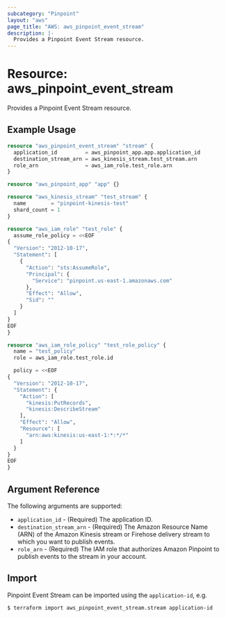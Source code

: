 ```yaml
---
subcategory: "Pinpoint"
layout: "aws"
page_title: "AWS: aws_pinpoint_event_stream"
description: |-
  Provides a Pinpoint Event Stream resource.
---
```


# Resource: aws_pinpoint_event_stream

Provides a Pinpoint Event Stream resource.

## Example Usage

```terraform
resource "aws_pinpoint_event_stream" "stream" {
  application_id         = aws_pinpoint_app.app.application_id
  destination_stream_arn = aws_kinesis_stream.test_stream.arn
  role_arn               = aws_iam_role.test_role.arn
}

resource "aws_pinpoint_app" "app" {}

resource "aws_kinesis_stream" "test_stream" {
  name        = "pinpoint-kinesis-test"
  shard_count = 1
}

resource "aws_iam_role" "test_role" {
  assume_role_policy = <<EOF
{
  "Version": "2012-10-17",
  "Statement": [
    {
      "Action": "sts:AssumeRole",
      "Principal": {
        "Service": "pinpoint.us-east-1.amazonaws.com"
      },
      "Effect": "Allow",
      "Sid": ""
    }
  ]
}
EOF
}

resource "aws_iam_role_policy" "test_role_policy" {
  name = "test_policy"
  role = aws_iam_role.test_role.id

  policy = <<EOF
{
  "Version": "2012-10-17",
  "Statement": {
    "Action": [
      "kinesis:PutRecords",
      "kinesis:DescribeStream"
    ],
    "Effect": "Allow",
    "Resource": [
      "arn:aws:kinesis:us-east-1:*:*/*"
    ]
  }
}
EOF
}
```


## Argument Reference

The following arguments are supported:

* `application_id` - (Required) The application ID.
* `destination_stream_arn` - (Required) The Amazon Resource Name (ARN) of the Amazon Kinesis stream or Firehose delivery stream to which you want to publish events.
* `role_arn` - (Required) The IAM role that authorizes Amazon Pinpoint to publish events to the stream in your account.

## Import

Pinpoint Event Stream can be imported using the `application-id`, e.g.

```
$ terraform import aws_pinpoint_event_stream.stream application-id
```
